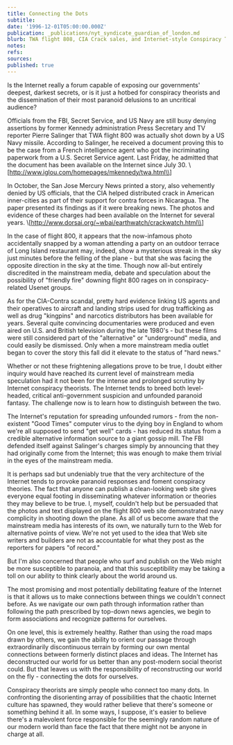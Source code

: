 ```yaml
---
title: Connecting the Dots
subtitle: 
date: '1996-12-01T05:00:00.000Z'
publication: _publications/nyt_syndicate_guardian_of_london.md
blurb: TWA flight 808, CIA Crack sales, and Internet-style Conspiracy Theory
notes: 
refs: 
sources: 
published: true
---
```

Is the Internet really a forum capable of exposing our governments' deepest, darkest secrets, or is it just a hotbed for conspiracy theorists and the dissemination of their most paranoid delusions to an uncritical audience?

Officials from the FBI, Secret Service, and US Navy are still busy denying assertions by former Kennedy administration Press Secretary and TV reporter Pierre Salinger that TWA flight 800 was actually shot down by a US Navy missile. According to Salinger, he received a document proving this to be the case from a French intelligence agent who got the incriminating paperwork from a U.S. Secret Service agent. Last Friday, he admitted that the document has been available on the Internet since July 30. \\[http://www.iglou.com/homepages/mkennedy/twa.html\\]

In October, the San Jose Mercury News printed a story, also vehemently denied by US officials, that the CIA helped distributed crack in American inner-cities as part of their support for contra forces in Nicaragua. The paper presented its findings as if it were breaking news. The photos and evidence of these charges had been available on the Internet for several years. \\[http://www.dorsai.org/~wbai/earthwatch/crackwatch.html\\]

In the case of flight 800, it appears that the now-infamous photo accidentally snapped by a woman attending a party on an outdoor terrace of Long Island restaurant may, indeed, show a mysterious streak in the sky just minutes before the felling of the plane - but that she was facing the opposite direction in the sky at the time. Though now all-but entirely discredited in the mainstream media, debate and speculation about the possibility of "friendly fire" downing flight 800 rages on in conspiracy-related Usenet groups.

As for the CIA-Contra scandal, pretty hard evidence linking US agents and their operatives to aircraft and landing strips used for drug trafficking as well as drug "kingpins" and narcotics distributors has been available for years. Several quite convincing documentaries were produced and even aired on U.S. and British television during the late 1980's - but these films were still considered part of the "alternative" or "underground" media, and could easily be dismissed. Only when a more mainstream media outlet began to cover the story this fall did it elevate to the status of "hard news."

Whether or not these frightening allegations prove to be true, I doubt either inquiry would have reached its current level of mainstream media speculation had it not been for the intense and prolonged scrutiny by Internet conspiracy theorists. The Internet tends to breed both level-headed, critical anti-government suspicion and unfounded paranoid fantasy. The challenge now is to learn how to distinguish between the two.

The Internet's reputation for spreading unfounded rumors - from the non-existent "Good Times" computer virus to the dying boy in England to whom we're all supposed to send "get well" cards - has reduced its status from a credible alternative information source to a giant gossip mill. The FBI defended itself against Salinger's charges simply by announcing that they had originally come from the Internet; this was enough to make them trivial in the eyes of the mainstream media.

It is perhaps sad but undeniably true that the very architecture of the Internet tends to provoke paranoid responses and foment conspiracy theories. The fact that anyone can publish a clean-looking web site gives everyone equal footing in disseminating whatever information or theories they may believe to be true. I, myself, couldn't help but be persuaded that the photos and text displayed on the flight 800 web site demonstrated navy complicity in shooting down the plane. As all of us become aware that the mainstream media has interests of its own, we naturally turn to the Web for alternative points of view. We're not yet used to the idea that Web site writers and builders are not as accountable for what they post as the reporters for papers "of record."

But I'm also concerned that people who surf and publish on the Web might be more susceptible to paranoia, and that this susceptibility may be taking a toll on our ability to think clearly about the world around us.

The most promising and most potentially debilitating feature of the Internet is that it allows us to make connections between things we couldn't connect before. As we navigate our own path through information rather than following the path prescribed by top-down news agencies, we begin to form associations and recognize patterns for ourselves.

On one level, this is extremely healthy. Rather than using the road maps drawn by others, we gain the ability to orient our passage through extraordinarily discontinuous terrain by forming our own mental connections between formerly distinct places and ideas. The Internet has deconstructed our world for us better than any post-modern social theorist could. But that leaves us with the responsibility of reconstructing our world on the fly - connecting the dots for ourselves.

Conspiracy theorists are simply people who connect too many dots. In confronting the disorienting array of possibilities that the chaotic Internet culture has spawned, they would rather believe that there's someone or something behind it all. In some ways, I suppose, it's easier to believe there's a malevolent force responsible for the seemingly random nature of our modern world than face the fact that there might not be anyone in charge at all.
